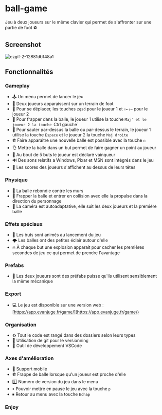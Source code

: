 # ball-game
Jeu à deux joueurs sur le même clavier qui permet de s'affronter sur une partie de foot ⚽
## Screenshot
![ezgif-2-12881db148a1](https://user-images.githubusercontent.com/32338891/109543488-a416c100-7ac6-11eb-9a1e-95978d93da71.gif)
## Fonctionnalités
### Gameplay
- 🕹 Un menu permet de lancer le jeu
- 👭 Deux joueurs apparaissent sur un terrain de foot
- 🚶‍ Pour se déplacer, les touches `zqsd` pour le joueur 1 et `↑←↓→` pour le joueur 2 
- 👟 Pour frapper dans la balle, le joueur 1 utilise la touche `Maj' et le joueur 2 la touche `Ctrl gauche`
- 🦗 Pour sauter par-dessus la balle ou par-dessus le terrain, le joueur 1 utilise la touche `Espace` et le joueur 2 la touche `Maj droite` 
- ⚽ Faire apparaitre une nouvelle balle est possible avec la touche `n` 
- 👌 Mettre la balle dans un but permet de faire gagner un point au joueur
- 🎉 Au bout de 5 buts le joueur est déclaré vainqueur 
- 🔊 Des sons relatifs a Windows, Pixar et MSN sont intégrés dans le jeu 
- 🦂 Les scores des joueurs s'affichent au dessus de leurs têtes
### Physique
- 🧱 La balle rebondie contre les murs
- 👟 Frapper la balle et entrer en collision avec elle la propulse dans la direction du personnage 
- 🎥 La caméra est autoadaptative, elle suit les deux joueurs et la première balle 
### Effets spéciaux
- 🎇 Les buts sont animés au lancement du jeu 
- 🌩 Les balles ont des petites éclair autour d'elle 
- 🔥 À chaque but une explosion apparait pour cacher les premières secondes de jeu ce qui permet de prendre l'avantage 
### Prefabs
- 🧔 Les deux joueurs sont des préfabs puisse qu'ils utilisent sensiblement la même mécanique 
### Export
- 💻 Le jeu est disponible sur une version web : [https://app.evanjuge.fr/game/](https://app.evanjuge.fr/game/)
### Organisation
- ♻ Tout le code est rangé dans des dossiers selon leurs types
- 🦺 Utilisation de git pour le versionning
- 🧰 Outil de développement VSCode
### Axes d'amélioration
- 📱 Support mobile
- ⚽ Frappe de balle lorsque qu'un joueur est proche d'elle
- 1️⃣ Numéro de version du jeu dans le menu
- ⏸ Pouvoir mettre en pause le jeu avec la touche `p`
- ⏹ Retour au menu avec la touche `Echap`
### Enjoy
